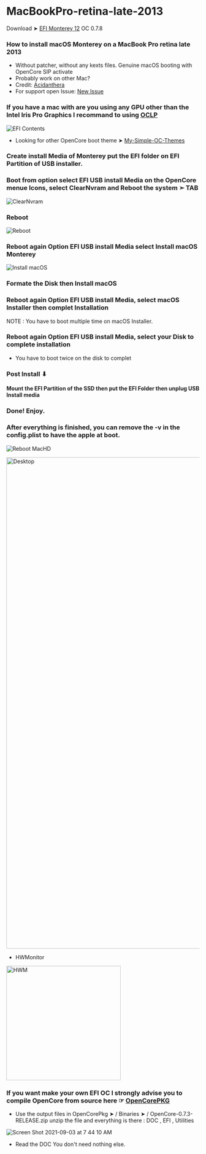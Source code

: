 # MacBookPro-retina-late-2013



Download ➤ [EFI Monterey 12](https://github.com/chris1111/MacBookPro-retina-late-2013/raw/main/EFI%20Monterey%2012.zip) OC 0.7.8

### How to install macOS Monterey on a MacBook Pro retina late 2013
- Without patcher, without any kexts files. Genuine macOS booting with OpenCore SIP activate
- Probably work on other Mac?
- Credit: [Acidanthera](https://github.com/acidanthera/OpenCorePkg)
- For support open Issue: [New Issue](https://github.com/chris1111/MacBookPro-retina-late-2013/issues)


### If you have a mac with are you using any GPU other than the Intel Iris Pro Graphics I recommand to using [OCLP](https://dortania.github.io/OpenCore-Legacy-Patcher/)

![EFI Contents](https://user-images.githubusercontent.com/6248794/129014443-525e2366-a19f-46cf-b38c-ec15e79c8543.png)

- Looking for other OpenCore boot theme ➤ [My-Simple-OC-Themes](https://github.com/chris1111/My-Simple-OC-Themes)

### Create install Media of Monterey put the EFI folder on EFI Partition of USB installer.

### Boot from option select EFI USB install Media on the OpenCore menue Icons, select ClearNvram and Reboot the system ➣ TAB

![ClearNvram](https://user-images.githubusercontent.com/6248794/147395807-89d57034-ca2f-4704-b0a7-290bdd4338a4.png)
### Reboot
![Reboot](https://user-images.githubusercontent.com/6248794/147395810-e0e7f999-88a3-45df-a0f3-2b33e5529a14.png)

### Reboot again Option EFI USB install Media select Install macOS Monterey
![Install macOS](https://user-images.githubusercontent.com/6248794/147395808-28c6b01d-961a-4491-928f-bfa088d7fa9b.png)

### Formate the Disk then Install macOS

### Reboot again Option EFI USB install Media, select macOS Installer then complet Installation
NOTE : You have to boot multiple time on macOS Installer.


### Reboot again Option EFI USB install Media, select your Disk to complete installation
- You have to boot twice on the disk to complet
### Post Install ⬇︎
#### Mount the EFI Partition of the SSD then put the EFI Folder then unplug USB Install media

### Done! Enjoy.
### After everything is finished, you can remove the -v in the config.plist to have the apple at boot.

![Reboot MacHD](https://user-images.githubusercontent.com/6248794/147395809-f742f619-45a9-45e0-9866-b6bfc2407802.png)

<img width="1280" alt="Desktop" src="https://user-images.githubusercontent.com/6248794/128947515-28b2dd99-45b7-4074-99df-83a1b554abcf.png">

- HWMonitor
<img width="298" alt="HWM" src="https://user-images.githubusercontent.com/6248794/128948734-2c35fcd0-ca37-4526-92fd-d2bb8ab1c333.png">

### If you want make your own EFI OC I strongly advise you to compile OpenCore from source here ☞ [OpenCorePKG](https://github.com/acidanthera/OpenCorePkg)
- Use the output files in OpenCorePkg ➤ / Binaries ➤ / OpenCore-0.7.3-RELEASE.zip unzip the file and everything is there : DOC , EFI , Utilities

![Screen Shot 2021-09-03 at 7 44 10 AM](https://user-images.githubusercontent.com/6248794/132001954-96b46471-8170-4c44-a08a-94989786325a.png) 
- Read the DOC You don't need nothing else.

